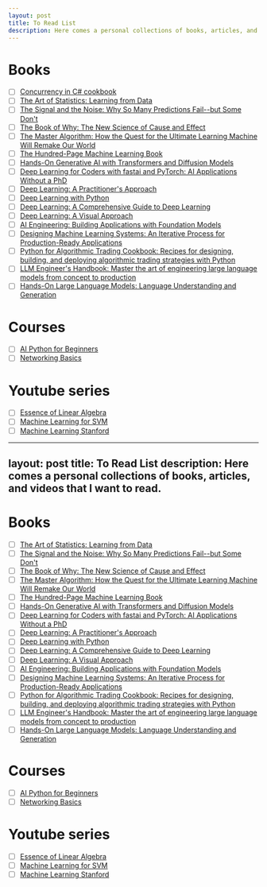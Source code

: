 ```yaml
---
layout: post
title: To Read List
description: Here comes a personal collections of books, articles, and videos that I want to read.
---
```


# Books
- [ ] [Concurrency in C# cookbook](https://csharpcooking.github.io/theory/CSharpConcurrencyEn.pdf)
- [ ] [The Art of Statistics: Learning from Data](https://www.amazon.com/Art-Statistics-Learning-From-Data/dp/1541618513)
- [ ] [The Signal and the Noise: Why So Many Predictions Fail--but Some Don't](https://www.amazon.com/Signal-Noise-Many-Predictions-Fail--/dp/0143125087)
- [ ] [The Book of Why: The New Science of Cause and Effect](https://www.amazon.com/Book-Why-Science-Cause-Effect/dp/046509760X)
- [ ] [The Master Algorithm: How the Quest for the Ultimate Learning Machine Will Remake Our World](https://www.amazon.com/Master-Algorithm-Ultimate-Learning-Machine/dp/0465065708)
- [ ] [The Hundred-Page Machine Learning Book](https://www.amazon.com/Hundred-Page-Machine-Learning-Book/dp/199957950X)
- [ ] [Hands-On Generative AI with Transformers and Diffusion Models](https://www.amazon.com/Hands-Generative-Transformers-Diffusion-Models/dp/1098149246/ref=tmm_pap_swatch_0?_encoding=UTF8&qid=&sr=)
- [ ] [Deep Learning for Coders with fastai and PyTorch: AI Applications Without a PhD](https://www.amazon.com/Deep-Learning-Coders-fastai-PyTorch/dp/1492045527)
- [ ] [Deep Learning: A Practitioner's Approach](https://www.amazon.com/Deep-Learning-Practitioners-Josh-Patterson/dp/1491914254)
- [ ] [Deep Learning with Python](https://www.amazon.com/Deep-Learning-Python-Francois-Chollet/dp/1617294438)
- [ ] [Deep Learning: A Comprehensive Guide to Deep Learning](https://www.amazon.com/Deep-Learning-Comprehensive-Guide-Deep/dp/109811578X)
- [ ] [Deep Learning: A Visual Approach](https://www.amazon.com/Deep-Learning-Visual-Approach/dp/109811578X)
- [ ] [AI Engineering: Building Applications with Foundation Models](https://www.amazon.com/AI-Engineering-Building-Applications-Foundation/dp/149208939X)
- [ ] [Designing Machine Learning Systems: An Iterative Process for Production-Ready Applications](https://www.amazon.com/Designing-Machine-Learning-Systems-Production-Ready/dp/1492045101)
- [ ] [Python for Algorithmic Trading Cookbook: Recipes for designing, building, and deploying algorithmic trading strategies with Python](https://www.amazon.com/Python-Algorithmic-Trading-Cookbook-deploying/dp/1801078569)
- [ ] [LLM Engineer's Handbook: Master the art of engineering large language models from concept to production](https://www.amazon.com/LLM-Engineers-Handbook-engineering-production/dp/1801078569)
- [ ] [Hands-On Large Language Models: Language Understanding and Generation](https://www.amazon.com/Hands-Large-Language-Models-Understanding/dp/1801078569)

# Courses 
- [ ] [AI Python for Beginners](https://www.deeplearning.ai/short-courses/ai-python-for-beginners/)
- [ ] [Networking Basics](https://www.netacad.com/launch?id=f393c38f-b410-4d2b-8275-70e144273519&tab=curriculum&view=ae8638aa-428f-5d03-b275-742d5f1b805c)

# Youtube series 
- [ ] [Essence of Linear Algebra](https://www.youtube.com/watch?v=kYB8IZa5AuE&list=PLZHQObOWTQDPD3MizzM2xVFitgF8hE_ab&index=4)
- [ ] [Machine Learning for SVM](https://www.youtube.com/watch?v=s8B4A5ubw6c&ab_channel=Stanford)
- [ ] [Machine Learning Stanford](https://www.youtube.com/watch?v=UzxYlbK2c7E&list=PLA89DCFA6ADACE599&ab_channel=Stanford)

---
layout: post
title: To Read List
description: Here comes a personal collections of books, articles, and videos that I want to read.
---

# Books
- [ ] [The Art of Statistics: Learning from Data](https://www.amazon.com/Art-Statistics-Learning-From-Data/dp/1541618513)
- [ ] [The Signal and the Noise: Why So Many Predictions Fail--but Some Don't](https://www.amazon.com/Signal-Noise-Many-Predictions-Fail--/dp/0143125087)
- [ ] [The Book of Why: The New Science of Cause and Effect](https://www.amazon.com/Book-Why-Science-Cause-Effect/dp/046509760X)
- [ ] [The Master Algorithm: How the Quest for the Ultimate Learning Machine Will Remake Our World](https://www.amazon.com/Master-Algorithm-Ultimate-Learning-Machine/dp/0465065708)
- [ ] [The Hundred-Page Machine Learning Book](https://www.amazon.com/Hundred-Page-Machine-Learning-Book/dp/199957950X)
- [ ] [Hands-On Generative AI with Transformers and Diffusion Models](https://www.amazon.com/Hands-Generative-Transformers-Diffusion-Models/dp/1098149246/ref=tmm_pap_swatch_0?_encoding=UTF8&qid=&sr=)
- [ ] [Deep Learning for Coders with fastai and PyTorch: AI Applications Without a PhD](https://www.amazon.com/Deep-Learning-Coders-fastai-PyTorch/dp/1492045527)
- [ ] [Deep Learning: A Practitioner's Approach](https://www.amazon.com/Deep-Learning-Practitioners-Josh-Patterson/dp/1491914254)
- [ ] [Deep Learning with Python](https://www.amazon.com/Deep-Learning-Python-Francois-Chollet/dp/1617294438)
- [ ] [Deep Learning: A Comprehensive Guide to Deep Learning](https://www.amazon.com/Deep-Learning-Comprehensive-Guide-Deep/dp/109811578X)
- [ ] [Deep Learning: A Visual Approach](https://www.amazon.com/Deep-Learning-Visual-Approach/dp/109811578X)
- [ ] [AI Engineering: Building Applications with Foundation Models](https://www.amazon.com/AI-Engineering-Building-Applications-Foundation/dp/149208939X)
- [ ] [Designing Machine Learning Systems: An Iterative Process for Production-Ready Applications](https://www.amazon.com/Designing-Machine-Learning-Systems-Production-Ready/dp/1492045101)
- [ ] [Python for Algorithmic Trading Cookbook: Recipes for designing, building, and deploying algorithmic trading strategies with Python](https://www.amazon.com/Python-Algorithmic-Trading-Cookbook-deploying/dp/1801078569)
- [ ] [LLM Engineer's Handbook: Master the art of engineering large language models from concept to production](https://www.amazon.com/LLM-Engineers-Handbook-engineering-production/dp/1801078569)
- [ ] [Hands-On Large Language Models: Language Understanding and Generation](https://www.amazon.com/Hands-Large-Language-Models-Understanding/dp/1801078569)

# Courses 
- [ ] [AI Python for Beginners](https://www.deeplearning.ai/short-courses/ai-python-for-beginners/)
- [ ] [Networking Basics](https://www.netacad.com/launch?id=f393c38f-b410-4d2b-8275-70e144273519&tab=curriculum&view=ae8638aa-428f-5d03-b275-742d5f1b805c)

# Youtube series 
- [ ] [Essence of Linear Algebra](https://www.youtube.com/watch?v=kYB8IZa5AuE&list=PLZHQObOWTQDPD3MizzM2xVFitgF8hE_ab&index=4)
- [ ] [Machine Learning for SVM](https://www.youtube.com/watch?v=s8B4A5ubw6c&ab_channel=Stanford)
- [ ] [Machine Learning Stanford](https://www.youtube.com/watch?v=UzxYlbK2c7E&list=PLA89DCFA6ADACE599&ab_channel=Stanford)